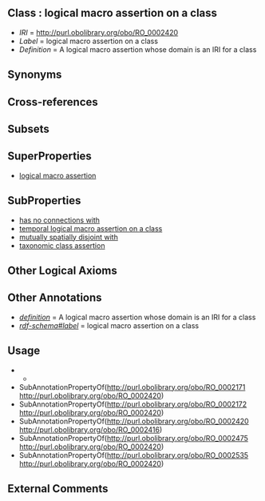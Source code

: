 
## Class : logical macro assertion on a class

 * *IRI* = http://purl.obolibrary.org/obo/RO_0002420
 * *Label* = logical macro assertion on a class
 * *Definition* = A logical macro assertion whose domain is an IRI for a class

## Synonyms


## Cross-references


## Subsets


## SuperProperties

 * [logical macro assertion](../../RO/16/RO_0002416.md)

## SubProperties

 * [has no connections with](../../RO/75/RO_0002475.md)
 * [temporal logical macro assertion on a class](../../RO/35/RO_0002535.md)
 * [mutually spatially disjoint with](../../RO/71/RO_0002171.md)
 * [taxonomic class assertion](../../RO/72/RO_0002172.md)

## Other Logical Axioms


## Other Annotations

 * *[definition](../../IAO/15/IAO_0000115.md)* = A logical macro assertion whose domain is an IRI for a class
 * *[rdf-schema#label](../../el/rdf-schema#label.md)* = logical macro assertion on a class

## Usage

 * -
 * SubAnnotationPropertyOf(<http://purl.obolibrary.org/obo/RO_0002171> <http://purl.obolibrary.org/obo/RO_0002420>)
 * SubAnnotationPropertyOf(<http://purl.obolibrary.org/obo/RO_0002172> <http://purl.obolibrary.org/obo/RO_0002420>)
 * SubAnnotationPropertyOf(<http://purl.obolibrary.org/obo/RO_0002420> <http://purl.obolibrary.org/obo/RO_0002416>)
 * SubAnnotationPropertyOf(<http://purl.obolibrary.org/obo/RO_0002475> <http://purl.obolibrary.org/obo/RO_0002420>)
 * SubAnnotationPropertyOf(<http://purl.obolibrary.org/obo/RO_0002535> <http://purl.obolibrary.org/obo/RO_0002420>)

## External Comments

